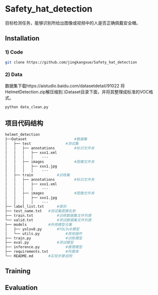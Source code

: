 # Safety_hat_detection
目标检测任务，能够识别所给出图像或视频中的人是否正确佩戴安全帽。

## Installation
### 1) Code
```bash
git clone https://github.com/jingkangxue/Safety_hat_detection
```
### 2) Data
数据集下载https://aistudio.baidu.com/datasetdetail/91022
将HelmetDetection.zip解压缩到.\Dataset目录下面，并将其整理成标准的VOC格式。
```bash
python data_clean.py
```
## 项目代码结构
```bash
helmet_detection
├──Dataset						#数据集
│   ├── test				#测试集
│   │   ├── annotations			#标识文件夹
│   │   │   ├── xxx1.xml	
│   │   │   │    ···
│   │   ├── images				#图像文件夹
│   │   │   ├── xxx1.jpg
│   │   │   │    ···
│   ├── train			#训练集
│   │   ├── annotations			#标识文件夹
│   │   │   ├── xxx1.xml	
│   │   │   │    ···
│   │   ├── images				#图像文件夹
│   │   │   ├── xxx1.jpg
│   │   │   │    ···
├── label_list.txt		#类别
├── test_name.txt	#测试集图像名称
├── train.txt			#训练数据集文件列表
└── valid.txt			#测试数据集文件列表
├── models			#所用模型合集
│   ├── yolov8.py		#YOLOv8模型
│   └── utils.py			#其他插件
├── train.py				#训练模型
├── eval.py				#测试模型
├── inference.py			#推理模型
├── requirements.txt		#所需库
└── README.md		#实现步骤说明
```
## Training

## Evaluation

